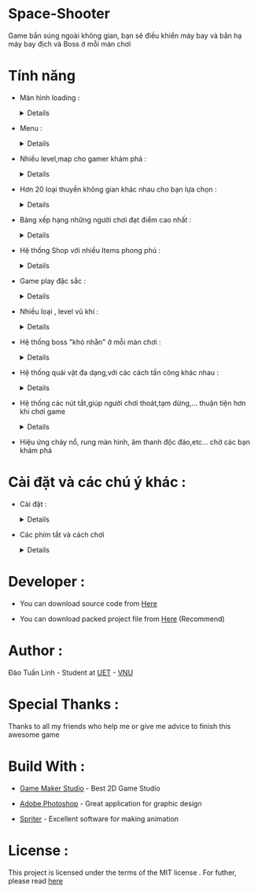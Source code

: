 # Space-Shooter

Game bắn súng ngoài không gian, bạn sẽ điều khiển máy bay và bắn hạ máy bay địch và Boss ở mỗi màn chơi


# Tính năng 

- Màn hình loading : 

    <Details> 

    ![alt tag](https://github.com/kuqadk3/Space-Shooter/blob/master/images/space_shooter_loading.PNG)

    </Details>

- Menu : 

    <Details> 

    ![alt tag](https://github.com/kuqadk3/Space-Shooter/blob/master/images/menu.PNG)

    </Details>

- Nhiều level,map cho gamer khám phá :

    <Details> 

    ![alt tag](https://github.com/kuqadk3/Space-Shooter/blob/master/images/map.PNG)

    </Details>

- Hơn 20 loại thuyền không gian khác nhau cho bạn lựa chọn :

    <Details> 

    ![alt tag](https://media.giphy.com/media/4uk0cD1yeZLMI/giphy.gif)

     </Details>
- Bảng xếp hạng những người chơi đạt điểm cao nhất : 

    <Details> 
    
    ![alt tag](https://github.com/kuqadk3/Space-Shooter/blob/master/images/score_board.PNG)

    </Details>
 
- Hệ thống Shop với nhiều Items phong phú : 
    
    <Details> 
    
    ![alt tag](https://github.com/kuqadk3/Space-Shooter/blob/master/images/shop_item_1.PNG)

    ![alt tag](https://github.com/kuqadk3/Space-Shooter/blob/master/images/shop_item_2.PNG)

    </Details>
    
- Game play đặc sắc :

    <Details> 
    
    ![alt tag](https://github.com/kuqadk3/Space-Shooter/blob/master/images/game_play.PNG)

    </Details>
    
- Nhiều loại , level vũ khí :

    <Details>
    
    ![alt tag](https://github.com/kuqadk3/Space-Shooter/blob/master/images/bullet_level.PNG)

    ![alt tag](https://media.giphy.com/media/sq95LdI5Me3mM/giphy.gif)

    </Details>

- Hệ thống boss "khó nhằn" ở mỗi màn chơi :

    <Details>
    
    ![alt tag](https://github.com/kuqadk3/Space-Shooter/blob/master/images/boss.PNG)

    </Details>
    
- Hệ thống quái vật đa dạng,với các cách tấn công khác nhau :

     <Details>
 
    ![alt tag](https://github.com/kuqadk3/Space-Shooter/blob/master/images/monster.PNG)

    </Details>
    
- Hệ thống các nút tắt,giúp người chơi thoát,tạm dừng,... thuận tiện hơn khi chơi game

    <Details>
    
    ![alt tag](https://github.com/kuqadk3/Space-Shooter/blob/master/images/pause.PNG)
    
    </Details>
    
- Hiệu ứng cháy nổ, rung màn hình, âm thanh độc đáo,etc... chờ các bạn khám phá
    
# Cài đặt và các chú ý khác :

- Cài đặt :

    <Details>

    - Các bạn có thể tài bộ cài ở đây : [Installer](https://github.com/kuqadk3/Space-           Shooter/blob/master/Installation/Space_Shooter_Installer.exe)
  
     - Bản stand alone,không cần cài đặt : [Stand Alone](https://github.com/kuqadk3/Space-Shooter/blob/master/Installation/Space_Shooter_Installer.exe)
 
    </Details>
    
- Các phím tắt và cách chơi

    <Details>
    
    - Bạn di chuyển máy bay bằng chuột của bạn
    
    - Chuột trái : Bắn đạn
    
    - Ấn và giữ phím Space để bắn đạn Laser
    
    - Ấn phím M để bắn tên lửa
    
    - Ấn phím E để bật vòng bảo vệ,vòng bảo vệ chỉ có hiệu lực trong 3 giây
    
    - Ấn phím Q để thoát khỏi trò chơi
    
    - Ấn phím P để tạm dừng trò chơi - và ấn P lần nữa để Continue
    
    </Details>
    
# Developer :

   - You can download source code from [Here](https://github.com/kuqadk3/Space-Shooter/tree/master/Source%20Code)
    
   - You can download packed project file from [Here](https://github.com/kuqadk3/Space-Shooter/blob/master/Space_Shooter.gmz) (Recommend)
   
# Author :
    
   Đào Tuấn Linh - Student at [UET](http://www.uet.vnu.edu.vn) - [VNU](http://www.vnu.edu.vn)

# Special Thanks :
   
   Thanks to all my friends who help me or give me advice to finish this awesome game
   
# Build With :
  - [Game Maker Studio](http://www.yoyogames.com/gamemaker) - Best 2D Game Studio
   
  - [Adobe Photoshop](http://www.adobe.com) - Great application for graphic design
    
  - [Spriter](https://brashmonkey.com) - Excellent software for making animation
   
# License :

   This project is licensed under the terms of the MIT license . For futher, please read [here](https://opensource.org/licenses/MIT)
    

